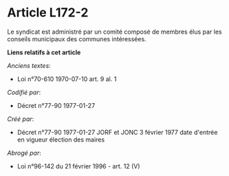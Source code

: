 # Article L172-2

Le syndicat est administré par un comité composé de membres élus par les conseils municipaux des communes intéressées.

**Liens relatifs à cet article**

_Anciens textes_:

  - Loi n°70-610 1970-07-10 art. 9 al. 1

_Codifié par_:

  - Décret n°77-90 1977-01-27

_Créé par_:

  - Décret n°77-90 1977-01-27 JORF et JONC 3 février 1977 date d'entrée en vigueur élection des maires

_Abrogé par_:

  - Loi n°96-142 du 21 février 1996 - art. 12 (V)
